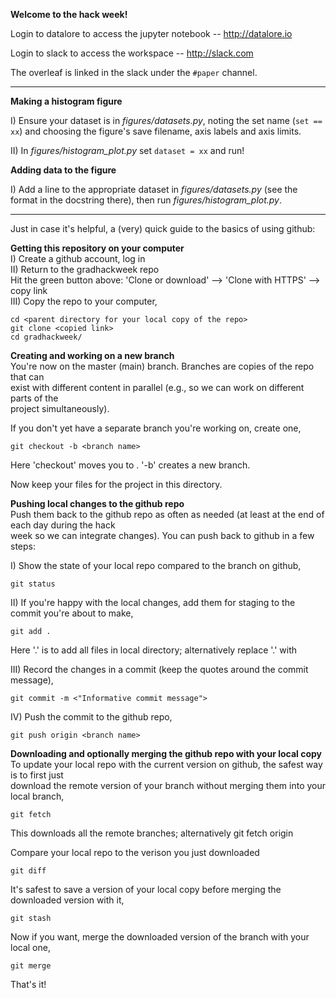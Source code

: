**Welcome to the hack week!**

Login to datalore to access the jupyter notebook -- http://datalore.io

Login to slack to access the workspace --  http://slack.com

The overleaf is linked in the slack under the `#paper` channel.

--------------------------
**Making a histogram figure**

I) Ensure your dataset is in _figures/datasets.py_, noting the set name (`set == xx`) and choosing the figure's save filename, axis labels and axis limits.

II) In _figures/histogram_plot.py_ set `dataset = xx` and run!

**Adding data to the figure**

I) Add a line to the appropriate dataset in _figures/datasets.py_ (see the format in the docstring there), then run _figures/histogram_plot.py_.

--------------------------
Just in case it's helpful, a (very) quick guide to the basics of using github:

**Getting this repository on your computer**  
I) Create a github account, log in  
II) Return to the gradhackweek repo  
Hit the green button above: 'Clone or download' --> 'Clone with HTTPS' --> copy link  
III) Copy the repo to your computer,

```
cd <parent directory for your local copy of the repo>   
git clone <copied link>  
cd gradhackweek/
```

**Creating and working on a new branch**  
You're now on the master (main) branch. Branches are copies of the repo that can  
exist with different content in parallel (e.g., so we can work on different parts of the  
project simultaneously).

If you don't yet have a separate branch you're working on, create one,

`git checkout -b <branch name>`

Here 'checkout' moves you to <branch name>. '-b' creates a new branch.

Now keep your files for the project in this directory.

**Pushing local changes to the github repo**  
Push them back to the github repo as often as needed (at least at the end of each day during the hack  
week so we can integrate changes). You can push back to github in a few steps:

I) Show the state of your local repo compared to the branch on github,

`git status`

II) If you're happy with the local changes, add them for staging to the commit you're about to make,

`git add .`

Here '.' is to add all files in local directory; alternatively replace '.' with <filename>

III) Record the changes in a commit (keep the quotes around the commit message),

`git commit -m <"Informative commit message">`

IV) Push the commit to the github repo,

`git push origin <branch name>`

**Downloading and optionally merging the github repo with your local copy**  
To update your local repo with the current version on github, the safest way is to first just  
download the remote version of your branch without merging them into your local branch,

`git fetch`

This downloads all the remote branches; alternatively git fetch origin <branch name>

Compare your local repo to the verison you just downloaded

`git diff`

It's safest to save a version of your local copy before merging the downloaded version with it,

`git stash`

Now if you want, merge the downloaded version of the branch with your local one,

`git merge`

That's it!
